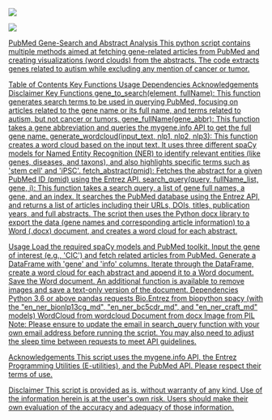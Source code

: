 <a href="https://allenai.github.io/scispacy/"><img src="https://img.shields.io/badge/SciSpacy-FFCA28?style=flat-square&logo=SciSpacy&logoColor=white"/>
  
<a href="https://biopython.org/docs/1.76/api/Bio.Entrez.html"><img src="https://img.shields.io/badge/BioPython-Entrez-33A0FF?style=flat-square&logo=BioPython-Entrez&logoColor=white"/>

PubMed Gene-Search and Abstract Analysis This python script contains multiple methods aimed at fetching gene-related articles from PubMed and creating visualizations (word clouds) from the abstracts. The code extracts genes related to autism while excluding any mention of cancer or tumor.

Table of Contents Key Functions Usage Dependencies Acknowledgements Disclaimer Key Functions gene_to_search(element, fullName): This function generates search terms to be used in querying PubMed, focusing on articles related to the gene name or its full name, and terms related to autism, but not cancer or tumors. gene_fullName(gene_abbr): This function takes a gene abbreviation and queries the mygene.info API to get the full gene name. generate_wordcloud(input_text, nlp1, nlp2, nlp3): This function creates a word cloud based on the input text. It uses three different spaCy models for Named Entity Recognition (NER) to identify relevant entities (like genes, diseases, and taxons), and also highlights specific terms such as 'stem cell' and 'iPSC'. fetch_abstract(pmid): Fetches the abstract for a given PubMed ID (pmid) using the Entrez API. search_query(query, fullName_list, gene, i): This function takes a search query, a list of gene full names, a gene, and an index. It searches the PubMed database using the Entrez API, and returns a list of articles including their URLs, DOIs, titles, publication years, and full abstracts. The script then uses the Python docx library to export the data (gene names and corresponding article information) to a Word (.docx) document, and creates a word cloud for each abstract.

Usage Load the required spaCy models and PubMed toolkit. Input the gene of interest (e.g., 'CIC') and fetch related articles from PubMed. Generate a DataFrame with 'gene' and 'info' columns. Iterate through the DataFrame, create a word cloud for each abstract and append it to a Word document. Save the Word document. An additional function is available to remove images and save a text-only version of the document. Dependencies Python 3.6 or above pandas requests Bio.Entrez from biopython spacy (with the "en_ner_bionlp13cg_md", "en_ner_bc5cdr_md", and "en_ner_craft_md" models) WordCloud from wordcloud Document from docx Image from PIL Note: Please ensure to update the email in search_query function with your own email address before running the script. You may also need to adjust the sleep time between requests to meet API guidelines.

Acknowledgements This script uses the mygene.info API, the Entrez Programming Utilities (E-utilities), and the PubMed API. Please respect their terms of use.

Disclaimer This script is provided as is, without warranty of any kind. Use of the information herein is at the user's own risk. Users should make their own evaluation of the accuracy and adequacy of those information.
